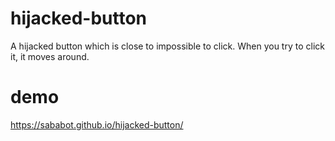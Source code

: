 # hijacked-button
A hijacked button which is close to impossible to click. When you try to click it, it moves around.

# demo
https://sababot.github.io/hijacked-button/
